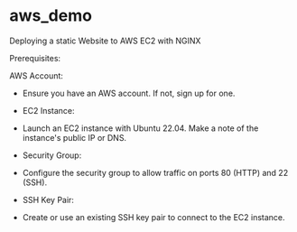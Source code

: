 # aws_demo
Deploying a static Website to AWS EC2 with NGINX

Prerequisites:

AWS Account:
* Ensure you have an AWS account. If not, sign up for one.
* EC2 Instance:

* Launch an EC2 instance with Ubuntu 22.04. Make a note of the instance's public IP or DNS.
* Security Group:
* Configure the security group to allow traffic on ports 80 (HTTP) and 22 (SSH).
* SSH Key Pair:
* Create or use an existing SSH key pair to connect to the EC2 instance.



